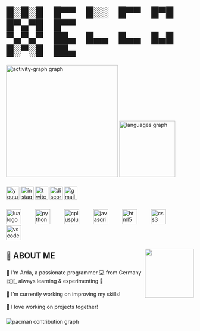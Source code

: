 <h1 align="left">█░█░█ █▀▀ █░░ █▀▀ █▀█ █▀▄▀█ █▀▀<br>▀▄▀▄▀ ██▄ █▄▄ █▄▄ █▄█ █░▀░█ ██▄</h1>

###

<div align="left">
  <img src="https://github-readme-activity-graph.vercel.app/graph?username=ard0x&radius=20&theme=high-contrast&area=true&order=5&hide_border=true&hide_title=false" height="300" alt="activity-graph graph"  />
  <img src="https://github-readme-stats.vercel.app/api/top-langs?username=ard0x&locale=en&hide_title=true&layout=compact&card_width=320&langs_count=5&theme=highcontrast&hide_border=true&order=2" height="150" alt="languages graph"  />
</div>

###

<div align="left">
  <img src="https://img.shields.io/static/v1?message=Youtube&logo=youtube&label=&color=FF0000&logoColor=white&labelColor=&style=for-the-badge" height="35" alt="youtube logo"  />
  <img src="https://img.shields.io/static/v1?message=Instagram&logo=instagram&label=&color=E4405F&logoColor=white&labelColor=&style=for-the-badge" height="35" alt="instagram logo"  />
  <img src="https://img.shields.io/static/v1?message=Twitch&logo=twitch&label=&color=9146FF&logoColor=white&labelColor=&style=for-the-badge" height="35" alt="twitch logo"  />
  <img src="https://img.shields.io/static/v1?message=arda.cpp&logo=discord&label=&color=7289DA&logoColor=white&labelColor=&style=for-the-badge" height="35" alt="discord logo"  />
  <img src="https://img.shields.io/static/v1?message=Gmail&logo=gmail&label=&color=D14836&logoColor=white&labelColor=&style=for-the-badge" height="35" alt="gmail logo"  />
</div>

###

<div align="left">
  <img src="https://cdn.jsdelivr.net/gh/devicons/devicon/icons/lua/lua-original.svg" height="40" alt="lua logo"  />
  <img width="30" />
  <img src="https://cdn.jsdelivr.net/gh/devicons/devicon/icons/python/python-original.svg" height="40" alt="python logo"  />
  <img width="30" />
  <img src="https://cdn.jsdelivr.net/gh/devicons/devicon/icons/cplusplus/cplusplus-original.svg" height="40" alt="cplusplus logo"  />
  <img width="30" />
  <img src="https://cdn.jsdelivr.net/gh/devicons/devicon/icons/javascript/javascript-original.svg" height="40" alt="javascript logo"  />
  <img width="30" />
  <img src="https://cdn.jsdelivr.net/gh/devicons/devicon/icons/html5/html5-original.svg" height="40" alt="html5 logo"  />
  <img width="30" />
  <img src="https://cdn.jsdelivr.net/gh/devicons/devicon/icons/css3/css3-original.svg" height="40" alt="css3 logo"  />
  <img width="30" />
  <img src="https://cdn.jsdelivr.net/gh/devicons/devicon/icons/vscode/vscode-original.svg" height="40" alt="vscode logo"  />
</div>

###

<img align="right" height="131" src="https://media.giphy.com/media/vz47JNx5uGbFS/giphy.gif?cid=790b761126zxdsl73ps3mg5weqkrd8srln4k9visg60aqeyj&ep=v1_stickers_search&rid=giphy.gif&ct=s"  />

###

<h2 align="left">📝 ABOUT ME</h2>

###

<p align="left">👋 I'm Arda, a passionate programmer 💻 from Germany 🇩🇪, always learning & experimenting 🚀<br><br>🔭 I’m currently working on improving my skills!<br><br>🤝 I love working on projects together!</p>

###

<picture>
  <source media="(prefers-color-scheme: dark)" srcset="https://raw.githubusercontent.com/ard0x/ard0x/output/pacman-contribution-graph-dark.svg">
  <source media="(prefers-color-scheme: light)" srcset="https://raw.githubusercontent.com/ard0x/ard0x/output/pacman-contribution-graph.svg">
  <img alt="pacman contribution graph" src="https://raw.githubusercontent.com/ard0x/ard0x/output/pacman-contribution-graph.svg">
</picture>

###
